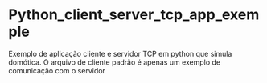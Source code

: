 # Python_client_server_tcp_app_exemple
Exemplo de aplicação cliente e servidor TCP em python que simula domótica.
O arquivo de cliente padrão é apenas um exemplo de comunicação com o servidor
